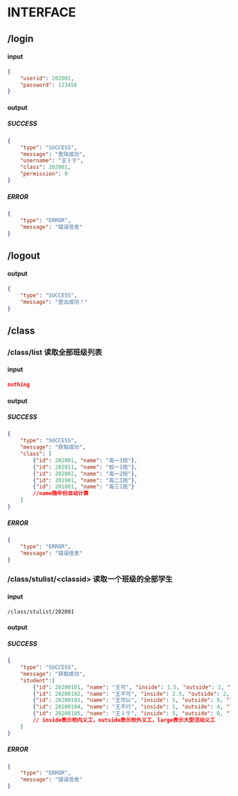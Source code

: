# INTERFACE

## /login

#### input

``` json
{
    "userid": 202001,
    "password": 123456
}
```

#### output

##### SUCCESS

``` json
{
    "type": "SUCCESS",
    "message": "登陆成功",
    "username": "王彳亍",
    "class": 202001,
    "permission": 0
}
```

##### ERROR

``` json
{
    "type": "ERROR",
    "message": "错误信息"
}
```

## /logout

#### output

``` json
{
    "type": "SUCCESS",
    "message": "登出成功！"
}
```

## /class

### /class/list 读取全部班级列表

#### input

``` json
nothing
```

#### output

##### SUCCESS

``` json
{
    "type": "SUCCESS",
    "message": "获取成功",
    "class": [
        {"id": 202001, "name": "高一1班"},
        {"id": 202011, "name": "蛟一1班"},
        {"id": 202002, "name": "高一2班"},
        {"id": 201901, "name": "高二1班"},
        {"id": 201801, "name": "高三1班"}
        //name随年份自动计算
    ]
}
```

##### ERROR

``` json
{
    "type": "ERROR",
    "message": "错误信息"
}
```

### /class/stulist/\<classid> 读取一个班级的全部学生

#### input 

```
/class/stulist/202001
```

#### output

##### SUCCESS
``` json
{
    "type": "SUCCESS",
    "message": "获取成功",
    "student":[
        {"id": 20200101, "name": "王可", "inside": 1.5, "outside": 2, "large": 8},
        {"id": 20200102, "name": "王不可", "inside": 2.5, "outside": 2, "large": 8},
        {"id": 20200103, "name": "王可以", "inside": 5, "outside": 8, "large": 0},
        {"id": 20200104, "name": "王不行", "inside": 1, "outside": 4, "large": 16},
        {"id": 20200105, "name": "王彳亍", "inside": 5, "outside": 0, "large": 8}
        // inside表示校内义工，outside表示校外义工，large表示大型活动义工
    ]
}
```
##### ERROR

``` json
{
    "type": "ERROR",
    "message": "错误信息"
}
```
